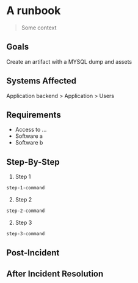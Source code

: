 # A runbook

> Some context

## Goals

Create an artifact with a MYSQL dump and assets

## Systems Affected

Application backend > Application > Users

## Requirements

- Access to ...
- Software a
- Software b

## Step-By-Step

1. Step 1

```bash
step-1-command
```

2. Step 2

```bash
step-2-command
```

2. Step 3

```bash
step-3-command
```

## Post-Incident

## After Incident Resolution